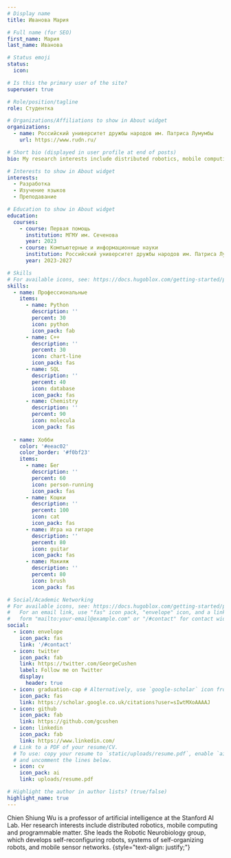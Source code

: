 ```yaml
---
# Display name
title: Иванова Мария

# Full name (for SEO)
first_name: Мария
last_name: Иванова

# Status emoji
status: 
  icon:

# Is this the primary user of the site?
superuser: true

# Role/position/tagline
role: Студентка

# Organizations/Affiliations to show in About widget
organizations:
  - name: Российский университет дружбы народов им. Патриса Лумумбы
    url: https://www.rudn.ru/

# Short bio (displayed in user profile at end of posts)
bio: My research interests include distributed robotics, mobile computing and programmable matter.

# Interests to show in About widget
interests:
  - Разработка
  - Изучение языков
  - Преподавание

# Education to show in About widget
education:
  courses:
    - course: Первая помощь
      institution: МГМУ им. Сеченова
      year: 2023
    - course: Компьютерные и информационные науки
      institution: Российский университет дружбы народов им. Патриса Лумумбы
      year: 2023-2027

# Skills
# For available icons, see: https://docs.hugoblox.com/getting-started/page-builder/#icons
skills:
  - name: Профессиональные
    items:
      - name: Python
        description: ''
        percent: 30
        icon: python
        icon_pack: fab
      - name: C++
        description: ''
        percent: 30
        icon: chart-line
        icon_pack: fas
      - name: SQL
        description: ''
        percent: 40
        icon: database
        icon_pack: fas
      - name: Chemistry
        description: ''
        percent: 90
        icon: molecula
        icon_pack: fas
        
  - name: Хобби
    color: '#eeac02'
    color_border: '#f0bf23'
    items:
      - name: Бег
        description: ''
        percent: 60
        icon: person-running
        icon_pack: fas
      - name: Кошки
        description: ''
        percent: 100
        icon: cat
        icon_pack: fas
      - name: Игра на гитаре
        description: ''
        percent: 80
        icon: guitar
        icon_pack: fas
      - name: Макияж
        description: ''
        percent: 80
        icon: brush
        icon_pack: fas

# Social/Academic Networking
# For available icons, see: https://docs.hugoblox.com/getting-started/page-builder/#icons
#   For an email link, use "fas" icon pack, "envelope" icon, and a link in the
#   form "mailto:your-email@example.com" or "/#contact" for contact widget.
social:
  - icon: envelope
    icon_pack: fas
    link: '/#contact'
  - icon: twitter
    icon_pack: fab
    link: https://twitter.com/GeorgeCushen
    label: Follow me on Twitter
    display:
      header: true
  - icon: graduation-cap # Alternatively, use `google-scholar` icon from `ai` icon pack
    icon_pack: fas
    link: https://scholar.google.co.uk/citations?user=sIwtMXoAAAAJ
  - icon: github
    icon_pack: fab
    link: https://github.com/gcushen
  - icon: linkedin
    icon_pack: fab
    link: https://www.linkedin.com/
  # Link to a PDF of your resume/CV.
  # To use: copy your resume to `static/uploads/resume.pdf`, enable `ai` icons in `params.yaml`,
  # and uncomment the lines below.
  - icon: cv
    icon_pack: ai
    link: uploads/resume.pdf

# Highlight the author in author lists? (true/false)
highlight_name: true
---
```


Chien Shiung Wu is a professor of artificial intelligence at the Stanford AI Lab. Her research interests include distributed robotics, mobile computing and programmable matter. She leads the Robotic Neurobiology group, which develops self-reconfiguring robots, systems of self-organizing robots, and mobile sensor networks.
{style="text-align: justify;"}
